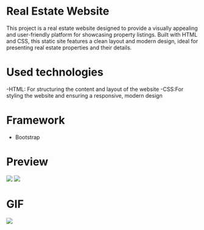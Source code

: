 # Real Estate Website
This project is a real estate website designed to provide a visually appealing and user-friendly platform for showcasing property listings. Built with HTML and CSS, this static site features a clean layout and modern design, ideal for presenting real estate properties and their details.
# Used technologies
-HTML: For structuring the content and layout of the website
-CSS:For styling the website and ensuring a responsive, modern design
# Framework
- Bootstrap 
# Preview
![](İmage/pp2.png)
![](İmage/pp1.png)
# GIF
![](İmage/real-estate1.gif)
